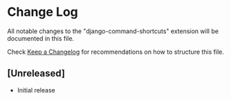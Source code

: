 # Change Log

All notable changes to the "django-command-shortcuts" extension will be documented in this file.

Check [Keep a Changelog](http://keepachangelog.com/) for recommendations on how to structure this file.

## [Unreleased]

- Initial release